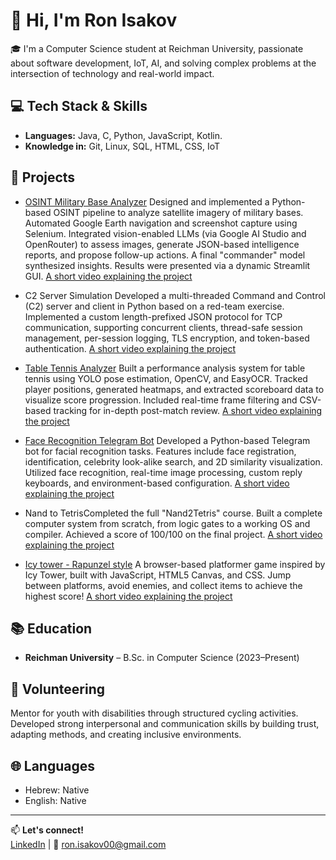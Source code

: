 # 👋 Hi, I'm Ron Isakov

🎓 I'm a Computer Science student at Reichman University, passionate about software development, IoT, AI, and solving complex problems at the intersection of technology and real-world impact.

## 💻 Tech Stack & Skills

- **Languages:** Java, C, Python, JavaScript, Kotlin.
- **Knowledge in:** Git, Linux, SQL, HTML, CSS, IoT

## 🚀 Projects

- [OSINT Military Base Analyzer](https://github.com/RonIsakov/AI-osint-base-analyzer) Designed and implemented a Python-based OSINT pipeline to analyze satellite imagery of military bases. Automated Google Earth navigation and screenshot capture using Selenium. Integrated vision-enabled LLMs (via Google AI Studio and OpenRouter) to assess images, generate JSON-based intelligence reports, and propose follow-up actions. A final "commander" model synthesized insights. Results were presented via a dynamic Streamlit GUI.
[A short video explaining the project](https://drive.google.com/file/d/1Od0q40_WQNzmkZnDMgwSd2uHXUHau7Nt/view?usp=sharing)

- C2 Server Simulation Developed a multi-threaded Command and Control (C2) server and client in Python based on a red-team exercise. Implemented a custom length-prefixed JSON protocol for TCP communication, supporting concurrent clients, thread-safe session management, per-session logging, TLS encryption, and token-based authentication. [A short video explaining the project](https://drive.google.com/file/d/18OWuBhT0OHVSKG2y9L6-VGiFshav3N-M/view?usp=sharing)

- [Table Tennis Analyzer](https://github.com/RonIsakov/table-tennis-analyzer) Built a performance analysis system for table tennis using YOLO pose estimation, OpenCV, and EasyOCR. Tracked player positions, generated heatmaps, and extracted scoreboard data to visualize score progression. Included real-time frame filtering and CSV-based tracking for in-depth post-match review.
[A short video explaining the project](https://drive.google.com/file/d/1MCE3h4JpCE0O0WTL6ijhRGqKad7QlN1v/view?usp=sharing)

- [Face Recognition Telegram Bot](https://github.com/RonIsakov/Telegram_Face_Recognition_Bot) Developed a Python-based Telegram bot for facial recognition tasks. Features include face registration, identification, celebrity look-alike search, and 2D similarity visualization. Utilized face recognition, real-time image processing, custom reply keyboards, and environment-based configuration.
[A short video explaining the project](https://drive.google.com/file/d/1x9DEMcHjwhARVBkfmXyFi7H4dpwVCI0q/view?usp=sharing)

- Nand to TetrisCompleted the full "Nand2Tetris" course. Built a complete computer system from scratch, from logic gates to a working OS and compiler. Achieved a score of 100/100 on the final project.
[A short video explaining the project](https://www.youtube.com/watch?v=LqirVc5SlW0&list=PLrDd_kMiAuNmSb-CKWQqq9oBFN_KNMTaI)
 
- [Icy tower - Rapunzel style](https://github.com/RonIsakov/Rapunzel-_icy_tower) A browser-based platformer game inspired by Icy Tower, built with JavaScript, HTML5 Canvas, and CSS. Jump between platforms, avoid enemies, and collect items to achieve the highest score!
[A short video explaining the project](https://drive.google.com/file/d/1X9dtGl5wVnmnufk-g4SjoBuvl5UeARAo/view?usp=sharing)


## 📚 Education

- **Reichman University** – B.Sc. in Computer Science (2023–Present)


## 🤝 Volunteering

Mentor for youth with disabilities through structured cycling activities. Developed strong interpersonal and communication skills by building trust, adapting methods, and creating inclusive environments.

## 🌐 Languages

- Hebrew: Native  
- English: Native

---

📫 **Let's connect!**  
[LinkedIn](https://www.linkedin.com/in/ron-isakov) | 📧 ron.isakov00@gmail.com
